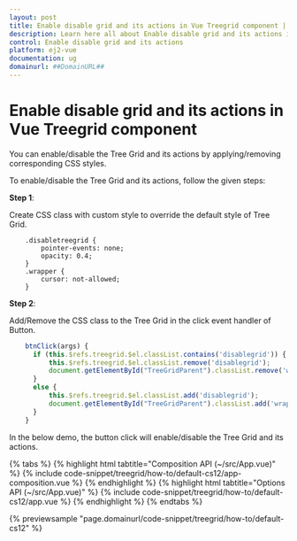 ```yaml
---
layout: post
title: Enable disable grid and its actions in Vue Treegrid component | Syncfusion
description: Learn here all about Enable disable grid and its actions in Syncfusion Vue Treegrid component of Syncfusion Essential JS 2 and more.
control: Enable disable grid and its actions 
platform: ej2-vue
documentation: ug
domainurl: ##DomainURL##
---
```


# Enable disable grid and its actions in Vue Treegrid component

You can enable/disable the Tree Grid and its actions by applying/removing corresponding CSS styles.

To enable/disable the Tree Grid and its actions, follow the given steps:

**Step 1**:

Create CSS class with custom style to override the default style of Tree Grid.

```
    .disabletreegrid {
        pointer-events: none;
        opacity: 0.4;
    }
    .wrapper {
        cursor: not-allowed;
    }

```

**Step 2**:

Add/Remove the CSS class to the Tree Grid in the click event handler of Button.

```ts
    btnClick(args) {
      if (this.$refs.treegrid.$el.classList.contains('disablegrid')) {
          this.$refs.treegrid.$el.classList.remove('disablegrid');
          document.getElementById("TreeGridParent").classList.remove('wrapper');
      }
      else {
          this.$refs.treegrid.$el.classList.add('disablegrid');
          document.getElementById("TreeGridParent").classList.add('wrapper');
      }
    }

```

In the below demo, the button click will enable/disable the Tree Grid and its actions.

{% tabs %}
{% highlight html tabtitle="Composition API (~/src/App.vue)" %}
{% include code-snippet/treegrid/how-to/default-cs12/app-composition.vue %}
{% endhighlight %}
{% highlight html tabtitle="Options API (~/src/App.vue)" %}
{% include code-snippet/treegrid/how-to/default-cs12/app.vue %}
{% endhighlight %}
{% endtabs %}
        
{% previewsample "page.domainurl/code-snippet/treegrid/how-to/default-cs12" %}